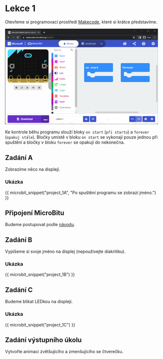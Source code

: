 # Lekce 1

Otevřeme si programovací prostředí <a target="_blank" href="{{ microbit_url }}">Makecode</a>, které si krátce představíme.

![Rozhraní](assets/interface.png)


Ke kontrole běhu programu slouží bloky `on start` (`při startu`) a `forever` (`opakuj stále`). Bločky umístě v bloku `on start` se vykonají pouze jednou při spuštění a bločky v bloku `forever` se opakují do nekonečna.

## Zadání A

Zobrazíme něco na displeji.

### Ukázka

{{ microbit_snippet("project_1A", "Po spuštění programu se zobrazí jméno.") }}


## Připojení MicroBitu
Budeme postupovat podle <a target="_blank" href="https://makecode.microbit.org/device/usb">návodu</a>.

## Zadání B
Vypíšeme si svoje jméno na displej (nepoužívejte diakritiku).

### Ukázka

{{ microbit_snippet("project_1B") }}

## Zadání C
Budeme blikat LEDkou na displeji.

### Ukázka

{{ microbit_snippet("project_1C") }}

## Zadání výstupního úkolu
Vytvořte animaci zvětšujícího a zmenšujícího se čtverečku.
